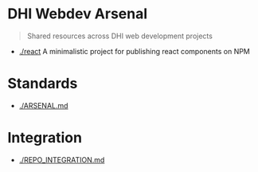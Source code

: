 # DHI Webdev Arsenal

> Shared resources across DHI web development projects

- [./react](./react) A minimalistic project for publishing react components on NPM

# Standards

- [./ARSENAL.md](./ARSENAL.md)
  
# Integration

- [./REPO_INTEGRATION.md](./REPO_INTEGRATION.md)
